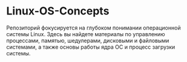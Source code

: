 # Linux-OS-Concepts
Репозиторий фокусируется на глубоком понимании операционной системы Linux. Здесь вы найдете материалы по управлению процессами, памятью, шедулерами, дисковыми и файловыми системами, а также основы работы ядра ОС и процесс загрузки системы.
